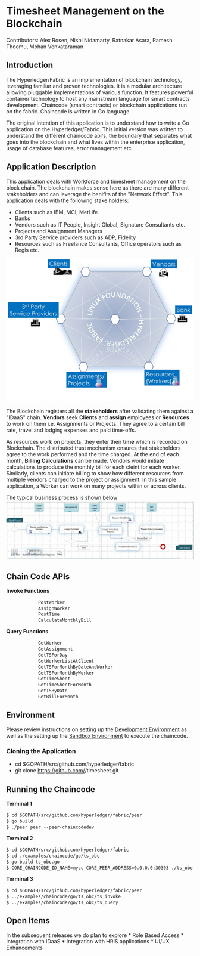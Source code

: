 # Timesheet Management on the Blockchain
Contributors: Alex Rosen, Nishi Nidamarty, Ratnakar Asara, Ramesh Thoomu, Mohan Venkataraman
## Introduction
The Hyperledger/Fabric is an implementation of blockchain technology, leveraging familiar and proven technologies. It is a modular architecture allowing pluggable implementations of various function. It features powerful container technology to host any mainstream language for smart contracts development. Chaincode (smart contracts) or blockchain applications run on the fabric. Chaincode is written in Go language

The original intention of this application is to understand how to write a Go application on the Hyperledger/Fabric. This initial version was written to understand the different chaincode api's, the boundary that separates what goes into the blockchain and what lives within the enterprise application, usage of database features, error management etc.

## Application Description

This application deals with Workforce and timesheet management on the block chain. The blockchain makes sense here as there are many different stakeholders and can leverage the benifits of the "Network Effect". This application deals with the following stake holders:

* Clients such as IBM, MCI, MetLife
* Banks
* Vendors such as IT People, Insight Global, Signature Consultants etc.
* Projects and Assignment Managers
* 3rd Party Service providers such as ADP, Fidelity
* Resources such as Freelance Consultants, Office operators such as Regis etc.

![The Timesheet Blockchain](ts_pic1.jpg)

The Blockchain registers all the **stakeholders** after validating them against a "IDaaS" chain. **Vendors** seek **Clients** and **assign** employees or **Resources** to work on them i.e. Assignments or Projects. They agree to a certain bill rate, travel and lodging expenses and paid time-offs. 

As resources work on projects, they enter their **time** which is recorded on Blockchain. The distributed trust mechanism ensures that stakeholders agree to the work performed and the time charged. At the end of each month, **Billing Calculations** can be made. Vendors would initiate calculations to produce the monthly bill for each cleint for each worker. Similarly, clients can initiate billing to show how different resources from multiple vendors charged to the project or assignment. In this sample application, a Worker can work on many projects within or across clients.

The typical business process is shown below
![Business Process](SNAG-005.jpg)

## Chain Code APIs
**Invoke Functions**

                PostWorker
                AssignWorker
                PostTime
                CalculateMonthlyBill

**Query Functions**


                GetWorker
                GetAssignment
                GetTSForDay
                GetWorkerListAtClient
                GetTSForMonthByDateAndWorker
                GetTSForMonthByWorker
                GetTimeSheet
                GetTimeSheetForMonth
                GetTSByDate
                GetBillForMonth
## Environment

Please review instructions on setting up the [Development Environment](https://github.com/hyperledger/fabric/blob/master/docs/dev-setup/devnet-setup.md) as well as the setting up the [Sandbox Environment](https://github.com/hyperledger/fabric/blob/master/docs/API/SandboxSetup.md) to execute the chaincode.

### Cloning the Application
 * cd $GOPATH/src/github.com/hyperledger/fabric
 * git clone https://github.com/<user-name>/timesheet.git

## Running the Chaincode

**Terminal 1**

    $ cd $GOPATH/src/github.com/hyperledger/fabric/peer
    $ go build
    $ ./peer peer --peer-chaincodedev

**Terminal 2**

    $ cd $GOPATH/src/github.com/hyperledger/fabric
    $ cd ./examples/chaincode/go/ts_obc
    $ go build ts_obc.go
    $ CORE_CHAINCODE_ID_NAME=mycc CORE_PEER_ADDRESS=0.0.0.0:30303 ./ts_obc

**Terminal 3**

    $ cd $GOPATH/src/github.com/hyperledger/fabric/peer
    $ ../examples/chaincode/go/ts_obc/ts_invoke
    $ ../examples/chaincode/go/ts_obc/ts_query


## Open Items
In the subsequent releases we do plan to explore
    * Role Based Access
    * Integration with IDaaS
    * Integration with HRIS applications
    * UI/UX Enhancements
